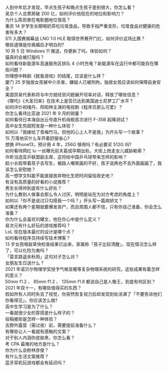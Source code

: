 人到中年后才发现，早点生孩子和晚点生孩子差别很大，你怎么看？  
吴京个人总票房破 200 亿，如何评价他现在的地位和影响力？  
为什么陈凯歌在电影圈地位很高？  
重庆 14 岁学生长期喝奶茶吃垃圾食品，导致手指严重变形，垃圾食品对健康的危害有多大？  
S11 入围赛揭幕战 LNG 1:0 HLE 取得世界赛开门红，如何评价这场比赛？  
哪些道理是你离婚后才明白的?  
10 月 5 日 Windows 11 推送，你更新了吗，体验如何？  
猫真的会被打服吗？  
如何看待新能源车高速服务区排队 4 小时充电？新能源车在运行中都可能存在哪些问题？  
你理想中韩剧《鱿鱼游戏》的结尾，应该是什么样？  
厦门 25 岁独居女孩被中介杀害，嫌疑人已被刑拘，独居女孩应该如何保障自身安全？  
美国贸易代表称将与中方就经贸问题展开坦率对话，释放了哪些信息？  
《哪吒》《大圣归来》在技术上是否已达到美国迪士尼梦工厂水平？  
如何评价祝绪丹、邢昭林主演的电视剧《程序员那么可爱》？  
你怎么看待比亚迪 2021 年 9 月的销量？  
如何看待日本海自出云号直升机母舰首次进行 F-35B 起降测试？  
高中女生剪超短发是一种什么体验？  
如何以「我嫁给了青梅竹马，但他的心上人不是我」为开头写一个故事？  
15 万落地买什么车开着舒服省心?  
想换 iPhone13，预计用 4 年，256G 够用吗？有必要买 512G 吗?  
如何看待网红 lu 一丝曝光前夫葛成孕期出轨，大街上抢走女儿威胁勒索？  
许昕当选亚乒联盟副主席，这将给中国乒乓球带来怎样的影响？  
趁小长假带着孩子去写生，被路人嘲笑画的不好，孩子说再也不去外面画画了，我该怎么安慰她？  
高一想学文科能不能直接放弃物化生把时间留给政史地？  
有没有高质量的好看的小说推荐？  
男生长得帅到底有什么好处？  
为什么教别人做事会那么令人讨厌，明明是站在为对方考虑的角度上？  
如何以「你不是说过只勾搭我一个吗？」开头写一篇病娇文？  
如果还有两个星期就要爆发丧尸，而且周围人都不信，只有你自己准备，你会怎么准备？  
你为什么会喜欢刘耀文，他在你心中是什么定义？  
易次元有什么好玩的游戏推荐吗？  
LoL 现在版本最烂的设计是哪个点？  
如何看待程序员持续写技术博客？  
13 岁女孩喝敌草快检查结果已出来，家属称「孩子比较清醒」，现在情况怎么样了，可以化险为夷吗？  
「莫言路遥余秋雨」这句对子怎么对？  
女朋友生日送什么 ?  
2021 年诺贝尔物理学奖授予气候变暖等复杂物理系统的研究，这些成果有着怎样的意义？  
50mm f1.2 、 85mm f1.2 、 135mm f1.8 都说自己是人像王，到底有何区别？  
2021 年双十一，有哪些值得买的东西？  
假如所有人同时失去了视觉，你突然恢复视力后却发现到处涂满了「不要告诉他们你看得见」，你应该怎么做?  
高中生学习是为了什么？  
一看就很少女的穿搭是什么样子的？  
投稿被拒是怎样一种体验？  
去野外露营（需过夜）前，需要提前准备什么？  
有哪些让人一看就有感触的文案？  
对于别人内涵你皮肤黑，你怎么看？  
考 CPA 最难的地方是什么？  
你为什么会粉林彦俊？  
有什么生活文案推荐？  
蓝牙耳机玩游戏都会有延迟吗？  

